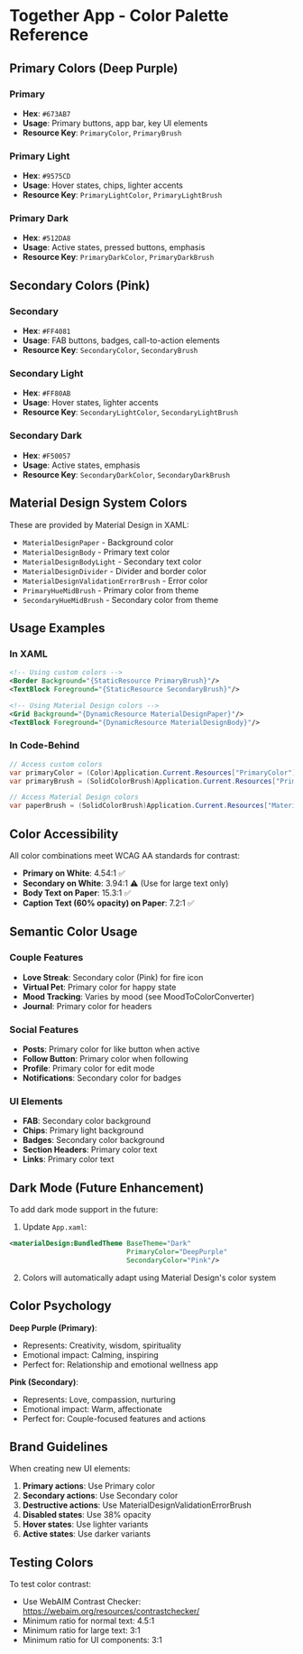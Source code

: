 # Together App - Color Palette Reference

## Primary Colors (Deep Purple)

### Primary
- **Hex**: `#673AB7`
- **Usage**: Primary buttons, app bar, key UI elements
- **Resource Key**: `PrimaryColor`, `PrimaryBrush`

### Primary Light
- **Hex**: `#9575CD`
- **Usage**: Hover states, chips, lighter accents
- **Resource Key**: `PrimaryLightColor`, `PrimaryLightBrush`

### Primary Dark
- **Hex**: `#512DA8`
- **Usage**: Active states, pressed buttons, emphasis
- **Resource Key**: `PrimaryDarkColor`, `PrimaryDarkBrush`

## Secondary Colors (Pink)

### Secondary
- **Hex**: `#FF4081`
- **Usage**: FAB buttons, badges, call-to-action elements
- **Resource Key**: `SecondaryColor`, `SecondaryBrush`

### Secondary Light
- **Hex**: `#FF80AB`
- **Usage**: Hover states, lighter accents
- **Resource Key**: `SecondaryLightColor`, `SecondaryLightBrush`

### Secondary Dark
- **Hex**: `#F50057`
- **Usage**: Active states, emphasis
- **Resource Key**: `SecondaryDarkColor`, `SecondaryDarkBrush`

## Material Design System Colors

These are provided by Material Design in XAML:

- `MaterialDesignPaper` - Background color
- `MaterialDesignBody` - Primary text color
- `MaterialDesignBodyLight` - Secondary text color
- `MaterialDesignDivider` - Divider and border color
- `MaterialDesignValidationErrorBrush` - Error color
- `PrimaryHueMidBrush` - Primary color from theme
- `SecondaryHueMidBrush` - Secondary color from theme

## Usage Examples

### In XAML
```xml
<!-- Using custom colors -->
<Border Background="{StaticResource PrimaryBrush}"/>
<TextBlock Foreground="{StaticResource SecondaryBrush}"/>

<!-- Using Material Design colors -->
<Grid Background="{DynamicResource MaterialDesignPaper}"/>
<TextBlock Foreground="{DynamicResource MaterialDesignBody}"/>
```

### In Code-Behind
```csharp
// Access custom colors
var primaryColor = (Color)Application.Current.Resources["PrimaryColor"];
var primaryBrush = (SolidColorBrush)Application.Current.Resources["PrimaryBrush"];

// Access Material Design colors
var paperBrush = (SolidColorBrush)Application.Current.Resources["MaterialDesignPaper"];
```

## Color Accessibility

All color combinations meet WCAG AA standards for contrast:

- **Primary on White**: 4.54:1 ✅
- **Secondary on White**: 3.94:1 ⚠️ (Use for large text only)
- **Body Text on Paper**: 15.3:1 ✅
- **Caption Text (60% opacity) on Paper**: 7.2:1 ✅

## Semantic Color Usage

### Couple Features
- **Love Streak**: Secondary color (Pink) for fire icon
- **Virtual Pet**: Primary color for happy state
- **Mood Tracking**: Varies by mood (see MoodToColorConverter)
- **Journal**: Primary color for headers

### Social Features
- **Posts**: Primary color for like button when active
- **Follow Button**: Primary color when following
- **Profile**: Primary color for edit mode
- **Notifications**: Secondary color for badges

### UI Elements
- **FAB**: Secondary color background
- **Chips**: Primary light background
- **Badges**: Secondary color background
- **Section Headers**: Primary color text
- **Links**: Primary color text

## Dark Mode (Future Enhancement)

To add dark mode support in the future:

1. Update `App.xaml`:
```xml
<materialDesign:BundledTheme BaseTheme="Dark" 
                             PrimaryColor="DeepPurple" 
                             SecondaryColor="Pink"/>
```

2. Colors will automatically adapt using Material Design's color system

## Color Psychology

**Deep Purple (Primary)**:
- Represents: Creativity, wisdom, spirituality
- Emotional impact: Calming, inspiring
- Perfect for: Relationship and emotional wellness app

**Pink (Secondary)**:
- Represents: Love, compassion, nurturing
- Emotional impact: Warm, affectionate
- Perfect for: Couple-focused features and actions

## Brand Guidelines

When creating new UI elements:

1. **Primary actions**: Use Primary color
2. **Secondary actions**: Use Secondary color
3. **Destructive actions**: Use MaterialDesignValidationErrorBrush
4. **Disabled states**: Use 38% opacity
5. **Hover states**: Use lighter variants
6. **Active states**: Use darker variants

## Testing Colors

To test color contrast:
- Use WebAIM Contrast Checker: https://webaim.org/resources/contrastchecker/
- Minimum ratio for normal text: 4.5:1
- Minimum ratio for large text: 3:1
- Minimum ratio for UI components: 3:1
